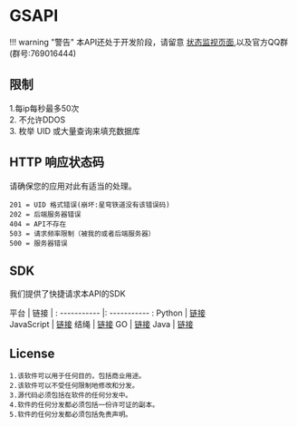 # GSAPI
!!! warning "警告"
    本API还处于开发阶段，请留意 [状态监视页面](https://service.moyanjdc.top/status/ms),以及官方QQ群(群号:769016444)
    
## 限制
1.每ip每秒最多50次
<br>
2. 不允许DDOS
<br>
3. 枚举 UID 或大量查询来填充数据库

## HTTP 响应状态码

请确保您的应用对此有适当的处理。
```
201 = UID 格式错误(崩坏:星穹铁道没有该错误码)
202 = 后端服务器错误
404 = API不存在
503 = 请求频率限制（被我的或者后端服务器）
500 = 服务器错误
```

## SDK
我们提供了快捷请求本API的SDK

平台      | 链接 |
: ----------- |: ----------- :
 Python      | [链接](https://service.moyanjdc.top/status/ms)       
 JavaScript   | [链接](https://service.moyanjdc.top/status/ms)
 结绳      | [链接](https://service.moyanjdc.top/status/ms) 
 GO | [链接](https://service.moyanjdc.top/status/ms) 
 Java      | [链接](https://service.moyanjdc.top/status/ms)
 
 
## License

```
1.该软件可以用于任何目的，包括商业用途。
2.该软件可以不受任何限制地修改和分发。
3.源代码必须包括在软件的任何分发中。
4.软件的任何分发都必须包括一份许可证的副本。
5.软件的任何分发都必须包括免责声明。
```